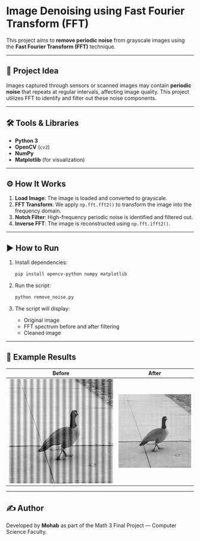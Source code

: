 # Image Denoising using Fast Fourier Transform (FFT)

This project aims to **remove periodic noise** from grayscale images using the **Fast Fourier Transform (FFT)** technique. 

---

## 🧠 Project Idea

Images captured through sensors or scanned images may contain **periodic noise** that repeats at regular intervals, affecting image quality. This project utilizes FFT to identify and filter out these noise components.

---

## 🛠️ Tools & Libraries

- **Python 3**
- **OpenCV** (`cv2`)
- **NumPy**
- **Matplotlib** (for visualization)

---

## ⚙️ How It Works

1. **Load Image**: The image is loaded and converted to grayscale.
2. **FFT Transform**: We apply `np.fft.fft2()` to transform the image into the frequency domain.
3. **Notch Filter**: High-frequency periodic noise is identified and filtered out.
4. **Inverse FFT**: The image is reconstructed using `np.fft.ifft2()`.

---

## ▶️ How to Run

1. Install dependencies:
    ```bash
    pip install opencv-python numpy matplotlib
    ```

2. Run the script:
    ```bash
    python remove_noise.py
    ```

3. The script will display:
   - Original image
   - FFT spectrum before and after filtering
   - Cleaned image

---

## 📸 Example Results

Before | After
--- | ---
![Original](https://github.com/Muhabzz/Removing-Noise-Project/blob/master/Sampels/Periodic/Vertical.png) | ![Cleaned](https://github.com/Muhabzz/Removing-Noise-Project/blob/master/Output/Screenshot%202025-05-05%20201233.png)


---

## ✍️ Author

Developed by **Mohab** as part of the Math 3 Final Project — Computer Science Faculty.
